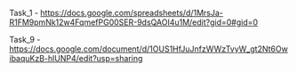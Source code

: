 Task_1 - https://docs.google.com/spreadsheets/d/1MrsJa-R1FM9pmNk12w4FqmefPG00SER-9dsQAOI4u1M/edit?gid=0#gid=0


Task_9 - https://docs.google.com/document/d/1OUS1HfJuJnfzWWzTvyW_gt2Nt6OwibaquKzB-hlUNP4/edit?usp=sharing
